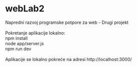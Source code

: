 # webLab2
Napredni razvoj programske potpore za web - Drugi projekt
<br />
<br />
Pokretanje aplikacije lokalno:
<br />
npm install
<br />
node app/server.js
<br />
npm run dev
<br />
<br />
Aplikacije se lokalno pokreće na adresi http://localhost:3000/
